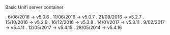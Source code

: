 Basic Unifi server container


. 6/06/2016 -> v5.0.6
. 11/06/2016 -> v5.0.7
. 21/09/2016 -> v5.2.7
. 15/10/2016 -> v5.2.9
. 16/12/2016 -> v5.3.8
. 14/01/2017 -> v5.3.11
. 9/02/2017 -> v5.4.11
. 12/05/2017 -> v5.4.15
. 28/05/2014 -> v5.4.16

